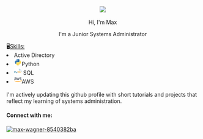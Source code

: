<div id="header" align="center">
  <img src="https://i.giphy.com/l41YcLtmnhYyUlbfq.webp" width="200"/>
  <p>Hi, I'm Max</p>
  <p>I'm a Junior Systems Administrator</p>
  
</div>




<div ">
🖥️<u>Skills:</u>
<li>Active Directory</li>
<li><img src="https://raw.githubusercontent.com/devicons/devicon/master/icons/python/python-original.svg" alt="python" width="20" height="20"/>Python </li>
<li><img src="https://raw.githubusercontent.com/devicons/devicon/master/icons/mysql/mysql-original-wordmark.svg" alt="mysql" width="20" height="20"/> SQL</li>
<li><img src="https://raw.githubusercontent.com/devicons/devicon/master/icons/amazonwebservices/amazonwebservices-original-wordmark.svg" alt="aws" width="20" height="20"/>AWS</li>
</div>
<br>
<div>
I'm actively updating this github profile with short tutorials and projects that reflect my learning of systems administration.
</div>
<div align="center">
<h4 align="left">Connect with me:</h4>
<p align="left">
<a href="https://linkedin.com/in/max-wagner-8540382ba" target="blank"><img align="center" src="https://raw.githubusercontent.com/rahuldkjain/github-profile-readme-generator/master/src/images/icons/Social/linked-in-alt.svg" alt="max-wagner-8540382ba" height="30" width="20" /></a>
</p>
</div>
